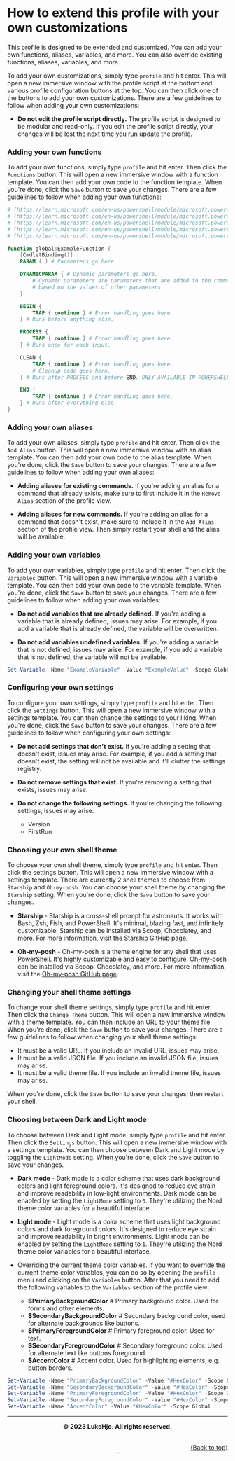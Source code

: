 # How to extend this profile with your own customizations

This profile is designed to be extended and customized. You can add your own functions, aliases, variables, and more. You can also override existing functions, aliases, variables, and more.

To add your own customizations, simply type `profile` and hit enter. This will open a new immersive window with the profile script at the bottom and various profile configuration buttons at the top. You can then click one of the buttons to add your own customizations. There are a few guidelines to follow when adding your own customizations:

- **Do not edit the profile script directly.** The profile script is designed to be modular and read-only. If you edit the profile script directly, your changes will be lost the next time you run update the profile.

### Adding your own functions

To add your own functions, simply type `profile` and hit enter. Then click the `Functions` button. This will open a new immersive window with a function template. You can then add your own code to the function template. When you're done, click the `Save` button to save your changes. There are a few guidelines to follow when adding your own functions:

```powershell
# (https://learn.microsoft.com/en-us/powershell/module/microsoft.powershell.core/about/about_functions_advanced?view=powershell-7.3)
# (https://learn.microsoft.com/en-us/powershell/module/microsoft.powershell.core/about/about_functions_advanced_methods?view=powershell-7.3)
# (https://learn.microsoft.com/en-us/powershell/module/microsoft.powershell.core/about/about_functions_advanced_parameters?view=powershell-7.3)
# (https://learn.microsoft.com/en-us/powershell/module/microsoft.powershell.core/about/about_functions_argument_completion?view=powershell-7.3)
# (https://learn.microsoft.com/en-us/powershell/module/microsoft.powershell.core/about/about_functions_cmdletbindingattribute?view=powershell-7.3)

function global:ExampleFunction {
    [CmdletBinding()]
    PARAM ( ) # Parameters go here.

    DYNAMICPARAM { # Dynamic parameters go here.
        # Dynamic parameters are parameters that are added to the command
        # based on the values of other parameters.
    }

    BEGIN {
        TRAP { continue } # Error handling goes here.
    } # Runs before anything else.

    PROCESS {
        TRAP { continue } # Error handling goes here.
    } # Runs once for each input.

    CLEAN {
        TRAP { continue } # Error handling goes here.
        # Cleanup code goes here.
    } # Runs after PROCESS and before END. ONLY AVAILABLE IN POWERSHELL 7.3+.

    END {
        TRAP { continue } # Error handling goes here.
    } # Runs after everything else.
}
```

### Adding your own aliases

To add your own aliases, simply type `profile` and hit enter. Then click the `Add Alias` button. This will open a new immersive window with an alias template. You can then add your own code to the alias template. When you're done, click the `Save` button to save your changes. There are a few guidelines to follow when adding your own aliases:

- **Adding aliases for existing commands.** If you're adding an alias for a command that already exists, make sure to first include it in the `Remove Alias` section of the profile view.

- **Adding aliases for new commands.** If you're adding an alias for a command that doesn't exist, make sure to include it in the `Add Alias` section of the profile view. Then simply restart your shell and the alias will be available.

### Adding your own variables

To add your own variables, simply type `profile` and hit enter. Then click the `Variables` button. This will open a new immersive window with a variable template. You can then add your own code to the variable template. When you're done, click the `Save` button to save your changes. There are a few guidelines to follow when adding your own variables:

- **Do not add variables that are already defined.** If you're adding a variable that is already defined, issues may arise. For example, if you add a variable that is already defined, the variable will be overwritten.

- **Do not add variables undefined variables.** If you're adding a variable that is not defined, issues may arise. For example, if you add a variable that is not defined, the variable will not be available.

```powershell
Set-Variable -Name "ExampleVariable" -Value "ExampleValue" -Scope Global
```

### Configuring your own settings

To configure your own settings, simply type `profile` and hit enter. Then click the `Settings` button. This will open a new immersive window with a settings template. You can then change the settings to your liking. When you're done, click the `Save` button to save your changes. There are a few guidelines to follow when configuring your own settings:

- **Do not add settings that don't exist.** If you're adding a setting that doesn't exist, issues may arise. For example, if you add a setting that doesn't exist, the setting will not be available and it'll clutter the settings registry.

- **Do not remove settings that exist.** If you're removing a setting that exists, issues may arise.

- **Do not change the following settings.** If you're changing the following settings, issues may arise.
  - Version
  - FirstRun

### Choosing your own shell theme

To choose your own shell theme, simply type `profile` and hit enter. Then click the settings button. This will open a new immersive window with a settings template. There are currently 2 shell themes to choose from: `Starship` and `Oh-my-posh`. You can choose your shell theme by changing the `Starship` setting. When you're done, click the `Save` button to save your changes.

- **Starship** - Starship is a cross-shell prompt for astronauts. It works with Bash, Zsh, Fish, and PowerShell. It's minimal, blazing fast, and infinitely customizable. Starship can be installed via Scoop, Chocolatey, and more. For more information, visit the [Starship GitHub page](https://github.com/starship/starship).

- **Oh-my-posh** - Oh-my-posh is a theme engine for any shell that uses PowerShell. It's highly customizable and easy to configure. Oh-my-posh can be installed via Scoop, Chocolatey, and more. For more information, visit the [Oh-my-posh GitHub page](https://github.com/JanDeDobbeleer/oh-my-posh).

### Changing your shell theme settings

To change your shell theme settings, simply type `profile` and hit enter. Then click the `Change Theme` button. This will open a new immersive window with a theme template. You can then include an URL to your theme file. When you're done, click the `Save` button to save your changes. There are a few guidelines to follow when changing your shell theme settings:

- It must be a valid URL. If you include an invalid URL, issues may arise.
- It must be a valid JSON file. If you include an invalid JSON file, issues may arise.
- It must be a valid theme file. If you include an invalid theme file, issues may arise.

When you're done, click the `Save` button to save your changes; then restart your shell.

### Choosing between Dark and Light mode

To choose between Dark and Light mode, simply type `profile` and hit enter. Then click the `Settings` button. This will open a new immersive window with a settings template. You can then choose between Dark and Light mode by toggling the `LightMode` setting. When you're done, click the `Save` button to save your changes.

- **Dark mode** - Dark mode is a color scheme that uses dark background colors and light foreground colors. It's designed to reduce eye strain and improve readability in low-light environments. Dark mode can be enabled by setting the `LightMode` setting to `0`. They're utilizing the Nord theme color variables for a beautiful interface.

- **Light mode** - Light mode is a color scheme that uses light background colors and dark foreground colors. It's designed to reduce eye strain and improve readability in bright environments. Light mode can be enabled by setting the `LightMode` setting to `1`. They're utilizing the Nord theme color variables for a beautiful interface.

- Overriding the current theme color variables. If you want to override the current theme color variables, you can do so by opening the `profile` menu and clicking on the `Variables` button. After that you need to add the following variables to the `Variables` section of the profile view:

  - **$PrimaryBackgroundColor** # Primary background color. Used for forms and other elements.
  - **$SecondaryBackgroundColor** # Secondary background color, used for alternate backgrounds like buttons.
  - **$PrimaryForegroundColor** # Primary foreground color. Used for text.
  - **$SecondaryForegroundColor** # Secondary foreground color. Used for alternate text like buttons foreground.
  - **$AccentColor** # Accent color. Used for highlighting elements, e.g. button borders.

```powershell
Set-Variable -Name "PrimaryBackgroundColor" -Value "#HexColor" -Scope Global
Set-Variable -Name "SecondaryBackgroundColor" -Value "#HexColor" -Scope Global
Set-Variable -Name "PrimaryForegroundColor" -Value "#HexColor" -Scope Global
Set-Variable -Name "SecondaryForegroundColor" -Value "#HexColor" -Scope Global
Set-Variable -Name "AccentColor" -Value "#HexColor" -Scope Global
```

---

**<div align="center" id="footer">© 2023 LukeHjo. All rights reserved. <div>**
<br>

<div align="right"><a href="#">(Back to top)</a></div>
```
